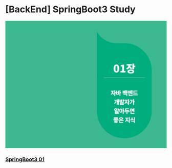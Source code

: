 # [BackEnd] SpringBoot3 Study

<div align="center">

![alt text](images/01장타이틀.png)

</div>

### [SpringBoot3 01](https://github.com/Do-heewan/Java_SpringBoot3/blob/main/01_Java_BackEnd.md)